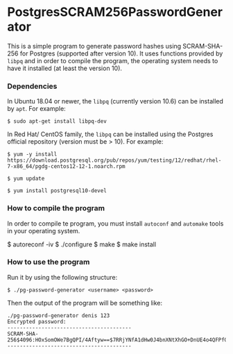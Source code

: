 # PostgresSCRAM256PasswordGenerator
This is a simple program to generate password hashes using SCRAM-SHA-256 for Postgres (supported after version 10).
It uses functions provided by `libpq` and in order to compile the program, the operating system needs to have it installed (at least the version 10).
  
### Dependencies
In Ubuntu 18.04 or newer, the `libpq` (currently version 10.6) can be installed by `apt`. For example:

`$ sudo apt-get install libpq-dev`

In Red Hat/ CentOS family, the `libpq` can be installed using the Postgres official repository (version must be > 10). For example:
  
`$ yum -y install https://download.postgresql.org/pub/repos/yum/testing/12/redhat/rhel-7-x86_64/pgdg-centos12-12-1.noarch.rpm`
 
`$ yum update`
 
`$ yum install postgresql10-devel`
  
### How to compile the program
  
In order to compile te program, you must install `autoconf` and `automake` tools in your operating system.

$ autoreconf -iv
$ ./configure
$ make
$ make install
  
  ### How to use the program
  
  Run it by using the following structure:
  
  `$ ./pg-password-generator <username> <password>`
  
  Then the output of the program will be something like:
  
  ```
  ./pg-password-generator denis 123
  Encrypted password:
  ----------------------------------------
  SCRAM-SHA-256$4096:HOxSomOWe7BgQPI/4Aftyw==$7RRjYNfA1dHw0J4bnXNtXhGO+DnUE4o4QFPfOh+wc3Q=:mWCezK1R+9I564I6QO327quciMZXvTI2XnBP14kJcbs=
  ----------------------------------------
